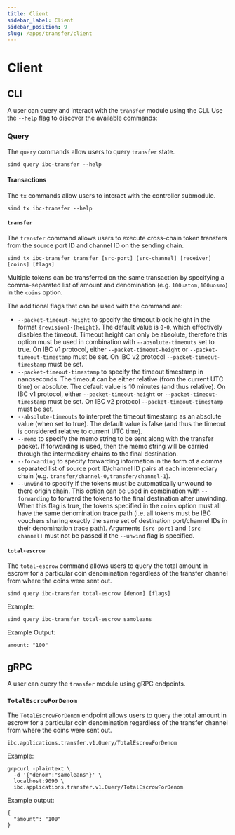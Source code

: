 ```yaml
---
title: Client
sidebar_label: Client
sidebar_position: 9
slug: /apps/transfer/client
---
```


# Client

## CLI

A user can query and interact with the `transfer` module using the CLI. Use the `--help` flag to discover the available commands:

### Query

The `query` commands allow users to query `transfer` state.

```shell
simd query ibc-transfer --help
```

#### Transactions

The `tx` commands allow users to interact with the controller submodule.

```shell
simd tx ibc-transfer --help
```

#### `transfer`

The `transfer` command allows users to execute cross-chain token transfers from the source port ID and channel ID on the sending chain.

```shell
simd tx ibc-transfer transfer [src-port] [src-channel] [receiver] [coins] [flags]
```

Multiple tokens can be transferred on the same transaction by specifying a comma-separated list 
of amount and denomination (e.g. `100uatom,100uosmo`) in the `coins` option.

The additional flags that can be used with the command are:

- `--packet-timeout-height` to specify the timeout block height in the format `{revision}-{height}`. The default value is `0-0`, which effectively disables the timeout. Timeout height can only be absolute, therefore this option must be used in combination with `--absolute-timeouts` set to true. On IBC v1 protocol, either `--packet-timeout-height` or `--packet-timeout-timestamp` must be set. On IBC v2 protocol `--packet-timeout-timestamp` must be set.
- `--packet-timeout-timestamp` to specify the timeout timestamp in nanoseconds. The timeout can be either relative (from the current UTC time) or absolute. The default value is 10 minutes (and thus relative). On IBC v1 protocol, either `--packet-timeout-height` or `--packet-timeout-timestamp` must be set. On IBC v2 protocol `--packet-timeout-timestamp` must be set.
- `--absolute-timeouts` to interpret the timeout timestamp as an absolute value (when set to true). The default value is false (and thus the timeout is considered relative to current UTC time).
- `--memo` to specify the memo string to be sent along with the transfer packet. If forwarding is used, then the memo string will be carried through the intermediary chains to the final destination.
- `--forwarding` to specify forwarding information in the form of a comma separated list of source port ID/channel ID pairs at each intermediary chain (e.g. `transfer/channel-0,transfer/channel-1`).
- `--unwind` to specify if the tokens must be automatically unwound to there origin chain. This option can be used in combination with `--forwarding` to forward the tokens to the final destination after unwinding. When this flag is true, the tokens specified in the `coins` option must all have the same denomination trace path (i.e. all tokens must be IBC vouchers sharing exactly the same set of destination port/channel IDs in their denomination trace path). Arguments `[src-port]` and  `[src-channel]` must not be passed if the `--unwind` flag is specified.

#### `total-escrow`

The `total-escrow` command allows users to query the total amount in escrow for a particular coin denomination regardless of the transfer channel from where the coins were sent out.

```shell
simd query ibc-transfer total-escrow [denom] [flags]
```

Example:

```shell
simd query ibc-transfer total-escrow samoleans
```

Example Output:

```shell
amount: "100"
```

## gRPC

A user can query the `transfer` module using gRPC endpoints.

### `TotalEscrowForDenom`

The `TotalEscrowForDenom` endpoint allows users to query the total amount in escrow for a particular coin denomination regardless of the transfer channel from where the coins were sent out.

```shell
ibc.applications.transfer.v1.Query/TotalEscrowForDenom
```

Example:

```shell
grpcurl -plaintext \
  -d '{"denom":"samoleans"}' \
  localhost:9090 \
  ibc.applications.transfer.v1.Query/TotalEscrowForDenom
```

Example output:

```shell
{
  "amount": "100"
}
```
